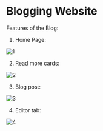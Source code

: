 # Blogging Website
 
Features of the Blog:

1. Home Page:

![1](https://user-images.githubusercontent.com/46626173/173519784-eda5d691-f01c-43e0-ba05-6e1728ad584c.JPG)

2. Read more cards:

![2](https://user-images.githubusercontent.com/46626173/173519847-b494d0c2-26ff-4971-a0fa-a828dd4fc5a8.JPG)

3. Blog post: 

![3](https://user-images.githubusercontent.com/46626173/173519890-9e1d920e-d95e-4fa2-a891-9eaab5b1d538.JPG)

4. Editor tab:

![4](https://user-images.githubusercontent.com/46626173/173519919-f5c64c99-ade7-489d-a363-cdf6b3e45fe2.JPG)

